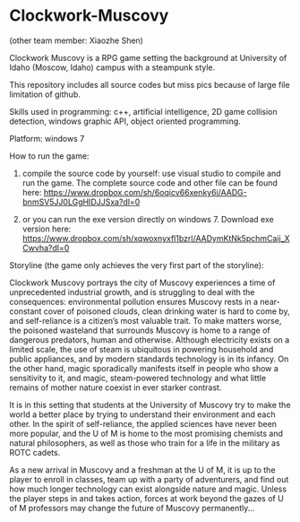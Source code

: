 # Clockwork-Muscovy
(other team member: Xiaozhe Shen)

Clockwork Muscovy is a RPG game setting the background at University of Idaho (Moscow, Idaho) campus with a steampunk style. 

This repository includes all source codes but miss pics because of large file limitation of github.

Skills used in programming: c++, artificial intelligence, 2D game collision detection, windows graphic API, object oriented programming.

Platform: windows 7

How to run the game: 
1) compile the source code by yourself: use visual studio to compile and run the game. The complete source code and other file can be found here:
https://www.dropbox.com/sh/6oqicv66xenky6i/AADG-bnmSV5JJ0LGgHIDJJSxa?dl=0

2) or you can run the exe version directly on windows 7. Download exe version here:
https://www.dropbox.com/sh/xqwoxnyxfl1bzrl/AADymKtNk5pchmCaij_XCwvha?dl=0



Storyline (the game only achieves the very first part of the storyline):

Clockwork  Muscovy  portrays  the city  of Muscovy experiences a time of unprecedented industrial growth,  and is struggling to deal with  the consequences:   environmental  pollution  ensures  Muscovy  rests  in  a near-constant cover of poisoned clouds, clean drinking  water is hard to come by, and  self-reliance is a citizen’s most  valuable  trait. To make matters worse, the poisoned  wasteland  that surrounds Muscovy  is home to a range  of dangerous predators, human  and otherwise.  Although electricity exists on a limited scale, the use of steam is ubiquitous in powering household and public appliances,  and by modern standards technology is in its infancy.  On the other hand,  magic sporadically  manifests itself in people who show a sensitivity to it, and  magic, steam-powered technology and what little remains  of mother nature coexist in ever starker contrast.

It is in this setting that students at the University  of Muscovy  try  to make the  world a better place by trying to  understand their  environment  and  each other.  In the spirit  of self-reliance,  the applied sciences have never been more popular,  and  the U of M is home to the most promising chemists and  natural philosophers,  as well as those who train for a life in the military as ROTC  cadets.

As a new arrival  in Muscovy and  a freshman  at  the  U of M, it is up to the player  to enroll in classes, team  up  with  a party of adventurers,  and  find out how much longer technology can exist alongside nature and  magic.  Unless the player  steps  in and  takes  action,  forces at work beyond  the gazes of U of M professors may change the future  of Muscovy permanently...
